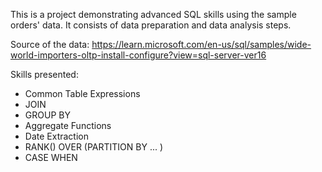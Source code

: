 This is a project demonstrating advanced SQL skills using the sample orders' data. It consists of data preparation and data analysis steps. 

Source of the data: https://learn.microsoft.com/en-us/sql/samples/wide-world-importers-oltp-install-configure?view=sql-server-ver16

Skills presented:
- Common Table Expressions
- JOIN
- GROUP BY
- Aggregate Functions
- Date Extraction
- RANK() OVER (PARTITION BY ... )
- CASE WHEN

